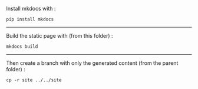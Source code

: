 Install mkdocs with :

```console
pip install mkdocs
```

---

Build the static page with (from this folder) :

```console
mkdocs build
```

---

Then create a branch with only the generated content (from the parent folder) :

```console
cp -r site ../../site

```